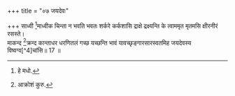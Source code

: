 +++
title = "०७ जयदेवः"

+++
साध्वी [^2]माध्वीक चिन्ता न भवति भवतः शर्करे कर्कशासि द्राक्षे द्रक्ष्यन्ति के त्वाममृत मृतमसि क्षीरनीरं रसस्ते।  
माकन्द [^3]क्रन्द कान्ताधर धरणितलं गच्छ यच्छन्ति भावं यावच्छृङ्गारसारस्वतमिह जयदेवस्य विष्वग्व[^4]चांसि॥ 17 ॥  


[^2]: हे मधो.


[^3]: आक्रोशं कुरु.
 